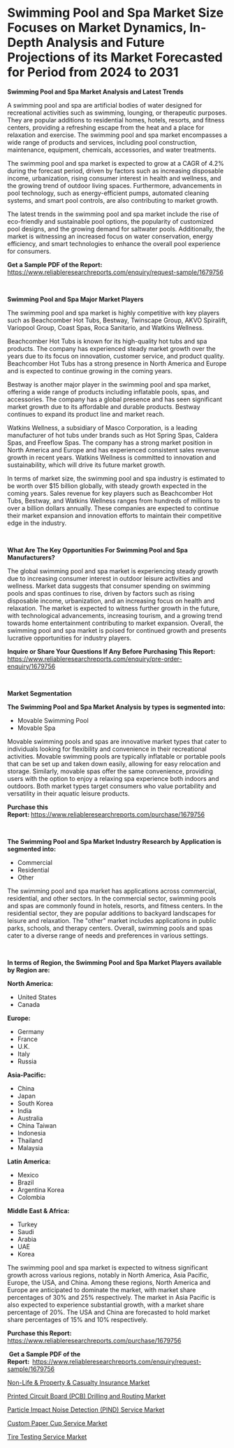 <p><h1>Swimming Pool and Spa Market Size Focuses on Market Dynamics, In-Depth Analysis and Future Projections of its Market Forecasted for Period from 2024 to 2031</h1></p><p><strong>Swimming Pool and Spa Market Analysis and Latest Trends</strong></p>
<p><p>A swimming pool and spa are artificial bodies of water designed for recreational activities such as swimming, lounging, or therapeutic purposes. They are popular additions to residential homes, hotels, resorts, and fitness centers, providing a refreshing escape from the heat and a place for relaxation and exercise. The swimming pool and spa market encompasses a wide range of products and services, including pool construction, maintenance, equipment, chemicals, accessories, and water treatments.</p><p>The swimming pool and spa market is expected to grow at a CAGR of 4.2% during the forecast period, driven by factors such as increasing disposable income, urbanization, rising consumer interest in health and wellness, and the growing trend of outdoor living spaces. Furthermore, advancements in pool technology, such as energy-efficient pumps, automated cleaning systems, and smart pool controls, are also contributing to market growth.</p><p>The latest trends in the swimming pool and spa market include the rise of eco-friendly and sustainable pool options, the popularity of customized pool designs, and the growing demand for saltwater pools. Additionally, the market is witnessing an increased focus on water conservation, energy efficiency, and smart technologies to enhance the overall pool experience for consumers.</p></p>
<p><strong>Get a Sample PDF of the Report:&nbsp;</strong> <a href="https://www.reliableresearchreports.com/enquiry/request-sample/1679756">https://www.reliableresearchreports.com/enquiry/request-sample/1679756</a></p>
<p>&nbsp;</p>
<p><strong>Swimming Pool and Spa Major Market Players</strong></p>
<p><p>The swimming pool and spa market is highly competitive with key players such as Beachcomber Hot Tubs, Bestway, Twinscape Group, AKVO Spiralift, Variopool Group, Coast Spas, Roca Sanitario, and Watkins Wellness. </p><p>Beachcomber Hot Tubs is known for its high-quality hot tubs and spa products. The company has experienced steady market growth over the years due to its focus on innovation, customer service, and product quality. Beachcomber Hot Tubs has a strong presence in North America and Europe and is expected to continue growing in the coming years.</p><p>Bestway is another major player in the swimming pool and spa market, offering a wide range of products including inflatable pools, spas, and accessories. The company has a global presence and has seen significant market growth due to its affordable and durable products. Bestway continues to expand its product line and market reach.</p><p>Watkins Wellness, a subsidiary of Masco Corporation, is a leading manufacturer of hot tubs under brands such as Hot Spring Spas, Caldera Spas, and Freeflow Spas. The company has a strong market position in North America and Europe and has experienced consistent sales revenue growth in recent years. Watkins Wellness is committed to innovation and sustainability, which will drive its future market growth.</p><p>In terms of market size, the swimming pool and spa industry is estimated to be worth over $15 billion globally, with steady growth expected in the coming years. Sales revenue for key players such as Beachcomber Hot Tubs, Bestway, and Watkins Wellness ranges from hundreds of millions to over a billion dollars annually. These companies are expected to continue their market expansion and innovation efforts to maintain their competitive edge in the industry.</p></p>
<p>&nbsp;</p>
<p><strong>What Are The Key Opportunities For Swimming Pool and Spa Manufacturers?</strong></p>
<p><p>The global swimming pool and spa market is experiencing steady growth due to increasing consumer interest in outdoor leisure activities and wellness. Market data suggests that consumer spending on swimming pools and spas continues to rise, driven by factors such as rising disposable income, urbanization, and an increasing focus on health and relaxation. The market is expected to witness further growth in the future, with technological advancements, increasing tourism, and a growing trend towards home entertainment contributing to market expansion. Overall, the swimming pool and spa market is poised for continued growth and presents lucrative opportunities for industry players.</p></p>
<p><strong>Inquire or Share Your Questions If Any Before Purchasing This Report:</strong> <a href="https://www.reliableresearchreports.com/enquiry/pre-order-enquiry/1679756">https://www.reliableresearchreports.com/enquiry/pre-order-enquiry/1679756</a></p>
<p>&nbsp;</p>
<p><strong>Market Segmentation</strong></p>
<p><strong>The Swimming Pool and Spa Market Analysis by types is segmented into:</strong></p>
<p><ul><li>Movable Swimming Pool</li><li>Movable Spa</li></ul></p>
<p><p>Movable swimming pools and spas are innovative market types that cater to individuals looking for flexibility and convenience in their recreational activities. Movable swimming pools are typically inflatable or portable pools that can be set up and taken down easily, allowing for easy relocation and storage. Similarly, movable spas offer the same convenience, providing users with the option to enjoy a relaxing spa experience both indoors and outdoors. Both market types target consumers who value portability and versatility in their aquatic leisure products.</p></p>
<p><strong>Purchase this Report:&nbsp;</strong><a href="https://www.reliableresearchreports.com/purchase/1679756">https://www.reliableresearchreports.com/purchase/1679756</a></p>
<p>&nbsp;</p>
<p><strong>The Swimming Pool and Spa Market Industry Research by Application is segmented into:</strong></p>
<p><ul><li>Commercial</li><li>Residential</li><li>Other</li></ul></p>
<p><p>The swimming pool and spa market has applications across commercial, residential, and other sectors. In the commercial sector, swimming pools and spas are commonly found in hotels, resorts, and fitness centers. In the residential sector, they are popular additions to backyard landscapes for leisure and relaxation. The "other" market includes applications in public parks, schools, and therapy centers. Overall, swimming pools and spas cater to a diverse range of needs and preferences in various settings.</p></p>
<p>&nbsp;</p>
<p><strong>In terms of Region, the Swimming Pool and Spa Market Players available by Region are:</strong></p>
<p>
    <p> <strong> North America: </strong>
        <ul>
            <li>United States</li>
            <li>Canada</li>
        </ul>
        </p> 
    <p> <strong> Europe: </strong>
        <ul>
            <li>Germany</li>
            <li>France</li>
            <li>U.K.</li>
            <li>Italy</li>
            <li>Russia</li>
        </ul>
        </p> 
    <p> <strong> Asia-Pacific: </strong>
        <ul>
            <li>China</li>
            <li>Japan</li>
            <li>South Korea</li>
            <li>India</li>
            <li>Australia</li>
            <li>China Taiwan</li>
            <li>Indonesia</li>
            <li>Thailand</li>
            <li>Malaysia</li>
        </ul>
        </p> 
    <p> <strong> Latin America: </strong>
        <ul>
            <li>Mexico</li>
            <li>Brazil</li>
            <li>Argentina Korea</li>
            <li>Colombia</li>
        </ul>
        </p> 
    <p> <strong> Middle East & Africa: </strong>
        <ul>
            <li>Turkey</li>
            <li>Saudi</li>
            <li>Arabia</li>
            <li>UAE</li>
            <li>Korea</li>
        </ul>
    </p>
    </p>
<p><p>The swimming pool and spa market is expected to witness significant growth across various regions, notably in North America, Asia Pacific, Europe, the USA, and China. Among these regions, North America and Europe are anticipated to dominate the market, with market share percentages of 30% and 25% respectively. The market in Asia Pacific is also expected to experience substantial growth, with a market share percentage of 20%. The USA and China are forecasted to hold market share percentages of 15% and 10% respectively.</p></p>
<p><strong>Purchase this Report: </strong><a href="https://www.reliableresearchreports.com/purchase/1679756">https://www.reliableresearchreports.com/purchase/1679756</a></p>
<p>&nbsp;<strong>Get a Sample PDF of the Report:&nbsp;&nbsp;</strong><a href="https://www.reliableresearchreports.com/enquiry/request-sample/1679756">https://www.reliableresearchreports.com/enquiry/request-sample/1679756</a></p>
<p><strong></strong></p>
<p><p><a href="https://medium.com/@sarademiri71/non-life-amp-property-amp-casualty-insurance-market-share-evolution-and-market-growth-trends-90bbc436935e">Non-Life & Property & Casualty Insurance Market</a></p><p><a href="https://medium.com/@rosejohnson762014/printed-circuit-board-pcb-drilling-and-routing-nbsp-market-focuses-on-market-share-size-and-1e48f7abc136">Printed Circuit Board (PCB) Drilling and Routing Market</a></p><p><a href="https://medium.com/@jeanlopez1945/particle-impact-noise-detection-pind-service-market-outlook-industry-overview-and-forecast-2024-a924053e885d">Particle Impact Noise Detection (PIND) Service Market</a></p><p><a href="https://medium.com/@sarademiri71/custom-paper-cup-service-market-size-reveals-the-best-marketing-channels-in-global-industry-a31025d24301">Custom Paper Cup Service Market</a></p><p><a href="https://medium.com/@rosejohnson762014/analyzing-tire-testing-service-market-global-industry-perspective-and-forecast-2024-to-2031-ccc61d578f02">Tire Testing Service Market</a></p></p>